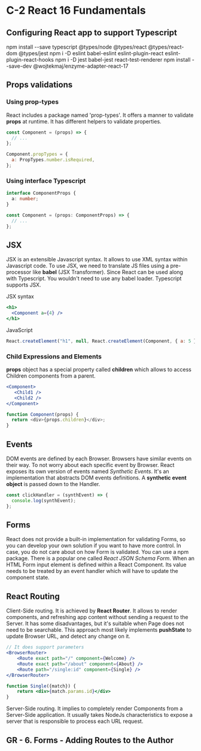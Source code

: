 # C-2 React 16 Fundamentals

## Configuring React app to support Typescript

npm install --save typescript @types/node @types/react @types/react-dom @types/jest
npm i -D eslint babel-eslint eslint-plugin-react eslint-plugin-react-hooks
npm i -D jest babel-jest react-test-renderer
npm install --save-dev @wojtekmaj/enzyme-adapter-react-17

## Props validations

### Using prop-types

React includes a package named 'prop-types'. It offers a manner to validate **props** at runtime.
It has different helpers to validate properties.

```javascript
const Component = (props) => {
  // ...
};

Component.propTypes = {
  a: PropTypes.number.isRequired,
};
```

### Using interface Typescript

```typescript
interface ComponentProps {
  a: number;
}

const Component = (props: ComponentProps) => {
  // ...
};
```

## JSX

JSX is an extensible Javascript syntax. It allows to use XML syntax within Javascript code.
To use JSX, we need to translate JS files using a pre-processor like **babel** (JSX Transformer).
Since React can be used along with Typescript. You wouldn't need to use any babel loader. Typescript supports JSX.

JSX syntax

```jsx
<h1>
  <Component a={4} />
</h1>
```

JavaScript

```javascript
React.createElement("h1", null, React.createElement(Component, { a: 5 }, null));
```

### Child Expressions and Elements

**props** object has a special property called **children** which allows to access Children components from a parent.

```jsx
<Component>
   <Child1 />
   <Child2 />
</Component>
```

```javascript
function Component(props) {
  return <div>{props.children}</div>;
}
```

## Events

DOM events are defined by each Browser. Browsers have similar events on their way. To not worry about each specific event by Browser.
React exposes its own version of events named _Synthetic Events_. It's an implementation that abstracts DOM events definitions.
A **synthetic event object** is passed down to the Handler.

```javascript
const clickHandler = (synthEvent) => {
  console.log(synthEvent);
};
```

## Forms

React does not provide a built-in implementation for validating Forms, so you can develop your own solution if you want to have more control.
In case, you do not care about on how Form is validated. You can use a npm package. There is a popular one called _React JSON Schema Form_.
When an HTML Form input element is defined within a React Component. Its value needs to be treated by an event handler which will have to update
the component state.

## React Routing

Client-Side routing. It is achieved by **React Router**. It allows to render components, and refreshing app content without sending a request to the Server.
It has some disadvantages, but it's suitable when Page does not need to be searchable. This approach most likely implements **pushState** to update
Browser URL, and detect any change on it.

```jsx
// It does support parameters
<BrowserRouter>
    <Route exact path="/" component={Welcome} />
    <Route exact path="/about" component={About} />
    <Route path="/single:id" component={Single} />
</BrowserRouter>

function Single({match}) {
    return <div>{match.params.id}</div>
}
```

Server-Side routing. It implies to completely render Components from a Server-Side application. It usually takes NodeJs characteristics to expose
a server that is responsible to process each URL request.


## GR - 6. Forms - Adding Routes to the Author
